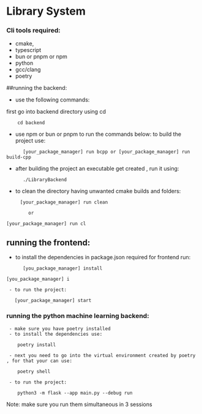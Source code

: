 # Library System


### Cli tools required:

- cmake,
- typescript
- bun or pnpm or npm
- python
- gcc/clang
- poetry

##running the backend:

- use the following commands:

first go into backend directory using cd
```
    cd backend
```

- use npm or bun or pnpm to run the commands below:
to build the project use:

```
      [your_package_manager] run bcpp or [your_package_manager] run build-cpp
```
- after building the project an executable get created , run it using:
```
      ./LibraryBackend
```

- to clean the directory having unwanted cmake builds and folders:
```
     [your_package_manager] run clean
``` 
            or 
```
[your_package_manager] run cl
```



## running the frontend:
 - to install the dependencies in package.json required for frontend run:

```
      [you_package_manager] install
```
```
[you_package_manager] i
```

     - to run the project:

       [your_package_manager] start

### running the python machine learning backend:
     - make sure you have poetry installed
     - to install the dependencies use:

        poetry install

     - next you need to go into the virtual environment created by poetry , for that your can use:

        poetry shell

     - to run the project:

        python3 -m flask --app main.py --debug run





Note: make sure you run them simultaneous in 3 sessions

